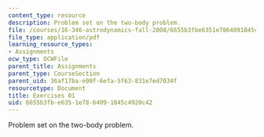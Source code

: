```yaml
---
content_type: resource
description: Problem set on the two-body problem.
file: /courses/16-346-astrodynamics-fall-2008/6655b3fbe6351e7864091845c4920c42_ex_01.pdf
file_type: application/pdf
learning_resource_types:
- Assignments
ocw_type: OCWFile
parent_title: Assignments
parent_type: CourseSection
parent_uid: 36af17ba-e00f-6efa-5f63-831e7ed7034f
resourcetype: Document
title: Exercises 01
uid: 6655b3fb-e635-1e78-6409-1845c4920c42
---
```

Problem set on the two-body problem.
